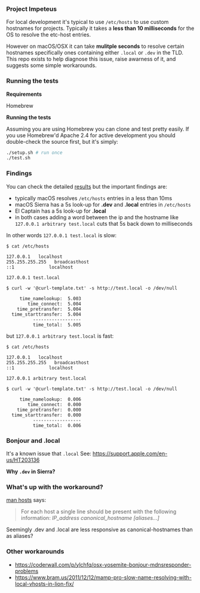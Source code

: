 ### Project Impeteus

For local development it's typical to use `/etc/hosts` to use custom hostnames for projects. Typically it takes a **less than 10 milliseconds** for the OS to resolve the etc-host entries.

However on macOS/OSX it can take **mulitple seconds** to resolve certain hostnames specifically ones containing either `.local` or `.dev` in the TLD. This repo exists to help diagnose this issue, raise awarness of it, and suggests some simple workarounds.

### Running the tests

**Requirements**

Homebrew

**Running the tests**

Assuming you are using Homebrew you can clone and test pretty easily. If you use Homebrew'd Apache 2.4 for active development you should double-check the source first, but it's simply:

```sh
./setup.sh # run once
./test.sh
```

### Findings

You can check the detailed [results](results) but the important findings are:

- typically macOS resolves `/etc/hosts` entries in a less than 10ms
- macOS Sierra has a 5s look-up for **.dev** and **.local** entries in `/etc/hosts`
- El Captain has a 5s look-up for **.local**
- in both cases adding a word between the ip and the hostname like `127.0.0.1 arbitrary test.local` cuts that 5s back down to milliseconds

In other words `127.0.0.1 test.local` is slow:

```
$ cat /etc/hosts

127.0.0.1   localhost
255.255.255.255   broadcasthost
::1             localhost

127.0.0.1 test.local

$ curl -w '@curl-template.txt' -s http://test.local -o /dev/null

     time_namelookup:  5.003
        time_connect:  5.004
    time_pretransfer:  5.004
  time_starttransfer:  5.004
          ------------------
          time_total:  5.005
```

but `127.0.0.1 arbitrary test.local` is fast:

```
$ cat /etc/hosts

127.0.0.1   localhost
255.255.255.255   broadcasthost
::1             localhost

127.0.0.1 arbitrary test.local

$ curl -w '@curl-template.txt' -s http://test.local -o /dev/null

     time_namelookup:  0.006
        time_connect:  0.000
    time_pretransfer:  0.000
  time_starttransfer:  0.000
          ------------------
          time_total:  0.006
```

### Bonjour and .local

It's a known issue that `.local` 
See: https://support.apple.com/en-us/HT203136

**Why `.dev` in Sierra?**

### What's up with the workaround?

[man hosts](http://man7.org/linux/man-pages/man5/hosts.5.html) says:

> For each host a single line should be present with the following information: 
>   _IP\_address canonical\_hostname [aliases...]_

Seemingly .dev and .local are less responsive as canonical-hostnames than as aliases?

### Other workarounds

- https://coderwall.com/p/ylchfq/osx-yosemite-bonjour-mdnsresponder-problems
- https://www.bram.us/2011/12/12/mamp-pro-slow-name-resolving-with-local-vhosts-in-lion-fix/
